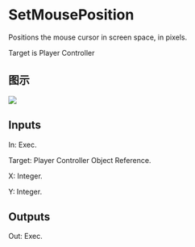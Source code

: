 # SetMousePosition

Positions the mouse cursor in screen space, in pixels.

Target is Player Controller

## 图示

![]($-20221218-19071977.png)

## Inputs

In: Exec.

Target: Player Controller Object Reference.

X: Integer.

Y: Integer.  

## Outputs

Out: Exec.

